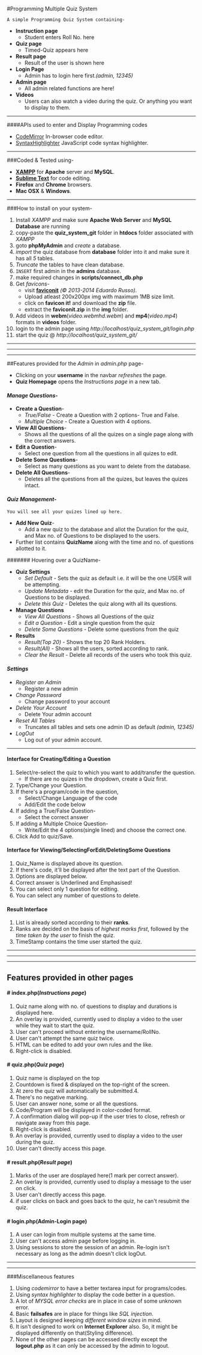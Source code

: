 #Programming Multiple Quiz System

    A simple Programming Quiz System containing-
  
* __Instruction page__
  * Student enters Roll No. here 
* __Quiz page__
  *  Timed-Quiz appears here
* __Result page__
  * Result of the user is shown here 
* __Login Page__
  * Admin has to login here first._(admin, 12345)_
* __Admin page__
  * All admin related functions are here!
* __Videos__
  * Users can also watch a video during the quiz. Or anything you want to display to them.
  
---

####APIs used to enter and Display Programming codes
* [CodeMirror](http://codemirror.net/) In-browser code editor.
* [SyntaxHighlighter](http://alexgorbatchev.com/SyntaxHighlighter/) JavaScript code syntax highlighter.

---

###Coded & Tested using-
* __[XAMPP](http://www.apachefriends.org/index.html)__ for __Apache__ server and __MySQL__.
* __[Sublime Text](http://www.sublimetext.com/)__ for code editing.
* __Firefox__ and __Chrome__ browsers.
* __Mac OSX__ & __Windows__.

---

###How to install on your system-
1. Install _XAMPP_ and make sure __Apache Web Server__ and __MySQL Database__ are running
2. copy-paste the __quiz_system_git__ folder in __htdocs__ folder associated with _XAMPP_
3. goto __phpMyAdmin__ and _create_ a database.
4. _import_ the quiz database from __database__ folder into it and make sure it has all _5_ tables.
4. _Truncate_ the tables to have clean database.
5. `INSERT` first admin in the __admins__ database.
6. make required changes in __scripts/connect_db.php__
7. Get _favicons_-
    * visit __[faviconit](http://faviconit.com/en)__ _(© 2013-2014 Eduardo Russo)_.
    * Upload atleast 200x200px img with maximum 1MB size limit.
    * click on __favicon it!__ and download the __zip__ file.
    * extract the __faviconit.zip__ in the __img__ folder.
8. Add videos in __webm__(_video.webmhd.webm_) and __mp4__(_video.mp4_) formats in __videos__ folder.
9. login to the admin page using _http://localhost/quiz_system_git/login.php_
10. start the quiz @ _http://localhost/quiz_system_git/_

---
---
---

##Features provided for the _Admin_ in _admin.php_ page-

* Clicking on your __username__ in the navbar _refreshes_ the page.
* __Quiz Homepage__ opens the _Instructions page_ in a new tab.

#### *Manage Questions*-
* __Create a Question__-
  * _True/False_ - Create a Question with 2 options- True and False.
  * _Multiple Choice_ - Create a Question with 4 options.
* __View All Questions__-
  * Shows all the questions of all the quizes on a single page along with the correct answers.
* __Edit a Question__-
  * Select one question from all the questions in all quizes to edit.
* __Delete Some Questions__-
  * Select as many questions as you want to delete from the database.
* __Delete All Questions__-
  * Deletes all the questions from all the quizes, but leaves the quizes intact.

#### *Quiz Management*-
    You will see all your quizes lined up here.
* __Add New Quiz__-
  * Add a new quiz to the database and allot the Duration for the quiz, and Max no. of Questions to be displayed to the users.
* Further list contains __QuizName__ along with the time and no. of questions allotted to it.

####### Hovering over a QuizName-
* __Quiz Settings__
  * _Set Default_ - Sets the quiz as default i.e. it will be the one USER will be attempting.
  * _Update Metadata_ - edit the Duration for the quiz, and Max no. of Questions to be displayed.
  * _Delete this Quiz_ - Deletes the quiz along with all its questions.
* __Manage Questions__
  * _View All Questions_ - Shows all Questions of the quiz
  * _Edit a Question_ - Edit a single question from the quiz
  * _Delete Some Questions_ - Delete some questions from the quiz
* __Results__
  * _Result(Top 20)_ - Shows the top 20 Rank Holders.
  * _Result(All)_ - Shows all the users, sorted according to rank.
  * _Clear the Result_ - Delete all records of the users who took this quiz.
  
#### *Settings*

* _Register an Admin_
  * Register a new admin
* _Change Password_
  * Change password to your account
* _Delete Your Account_
  * Delete Your admin account
* _Reset All Tables_
  * Truncates all tables and sets one admin ID as default _(admin, 12345)_
* _LogOut_
  * Log out of your admin account.
    
---

#### Interface for Creating/Editing a Question

1. Select/re-select the quiz to which you want to add/transfer the question.
    * If there are no quizes in the dropdown, create a Quiz first.
2. Type/Change your Question.
3. If there's a program/code in the question,
    * Select/Change Language of the code
    * Add/Edit the code below
4. If adding a True/False Question-
    * Select the correct answer
5. If adding a Multiple Choice Question-
    * Write/Edit the 4 options(single lined) and choose the correct one.
6. Click Add to quiz/Save.

#### Interface for Viewing/SelectingForEdit/DeletingSome Questions

1. Quiz_Name is displayed above its question.
2. If there's code, it'll be displayed after the text part of the Question.
3. Options are displayed below.
4. Correct answer is Underlined and Emphasised!
5. You can select only 1 question for editing.
6. You can select any number of questions to delete.

#### Result Interface

1. List is already sorted according to their **ranks**.
2. Ranks are decided on the basis of *highest marks first*, followed by the *time taken by the user* to finish the quiz.
3. TimeStamp contains the time user started the quiz.


---
---
---
## Features provided in other pages

#### # index.php(*Instructions page*)

1. Quiz name along with no. of questions to display and durations is displayed here.
2. An overlay is provided, currently used to display a video to the user while they wait to start the quiz.
3. User can't proceed without entering the username/RollNo.
4. User can't attempt the same quiz twice.
5. HTML can be edited to add your own rules and the like.
6. Right-click is disabled.

#### # quiz.php(*Quiz page*)

1. Quiz name is displayed on the top
2. Countdown is fixed & displayed on the top-right of the screen.
3. At zero the quiz will automatically be submitted.4. 
4. There's no negative marking.
5. User can answer none, some or all the questions.
6. Code/Program will be displayed in color-coded format.
7. A confirmation dialog will pop-up if the user tries to close, refresh or navigate away from this page.
8. Right-click is disabled.
9. An overlay is provided, currently used to display a video to the user during the quiz.
10. User can't directly access this page.

#### # result.php(*Result page*)

1. Marks of the user are dosplayed here(1 mark per correct answer).
2. An overlay is provided, currently used to display a message to the user on click.
3. User can't directly access this page.
4. if user clicks on back and goes back to the quiz, he can't resubmit the quiz.

#### # login.php(Admin-Login page)

1. A user can login from multiple systems at the same time.
2. User can't access admin page before logging in.
3. Using sessions to store the session of an admin. Re-login isn't necessary as long as the admin doesn't click logOut.


---
---

###Miscellaneous features

1. Using *codemirror* to have a better textarea input for programs/codes.
2. Using *syntax highlighter* to display the code better in a question.
3. A lot of *MYSQL error checks* are in place in case of some unknown error.
4. Basic **failsafes** are in place for things like *SQL injection*.
5. Layout is designed keeping *different window sizes* in mind.
6. It isn't designed to work on **Internet Explorer** also. So, it might be displayed differently on that(Styling difference).
7. None of the other pages can be accessed directly except the **logout.php** as it can only be accessed by the admin to logout.

